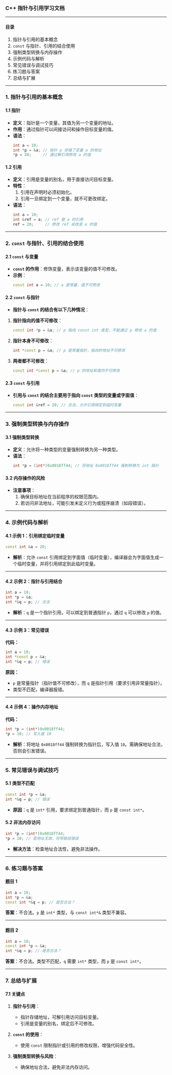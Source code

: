 ### **C++ 指针与引用学习文档**

---

#### **目录**
1. 指针与引用的基本概念  
2. `const` 与指针、引用的结合使用  
3. 强制类型转换与内存操作  
4. 示例代码与解析  
5. 常见错误与调试技巧  
6. 练习题与答案  
7. 总结与扩展  

---

### **1. 指针与引用的基本概念**

#### **1.1 指针**
- **定义**：指针是一个变量，其值为另一个变量的地址。
- **作用**：通过指针可以间接访问和操作目标变量的值。
- **语法**：
  ```cpp
  int a = 10;
  int *p = &a; // 指针 p 存储了变量 a 的地址
  *p = 20;     // 通过解引用修改 a 的值
  ```

#### **1.2 引用**
- **定义**：引用是变量的别名，用于直接访问目标变量。
- **特性**：
  1. 引用在声明时必须初始化。
  2. 引用一旦绑定到一个变量，就不可更改绑定。
- **语法**：
  ```cpp
  int a = 10;
  int &ref = a; // ref 是 a 的引用
  ref = 20;     // 修改 ref 会改变 a 的值
  ```

---

### **2. `const` 与指针、引用的结合使用**

#### **2.1 `const` 与变量**
- **`const` 的作用**：修饰变量，表示该变量的值不可修改。
- **示例**：
  ```cpp
  const int a = 10; // a 是常量，值不可修改
  ```

#### **2.2 `const` 与指针**
- **指针与 `const` 的结合有以下几种情况**：

1. **指针指向的值不可修改**：
   ```cpp
   const int *p = &a; // p 指向 const int 类型，不能通过 p 修改 a 的值
   ```

2. **指针本身不可修改**：
   ```cpp
   int *const p = &a; // p 是常量指针，指向的地址不可修改
   ```

3. **两者都不可修改**：
   ```cpp
   const int *const p = &a; // p 的地址和值均不可修改
   ```

#### **2.3 `const` 与引用**
- **引用与 `const` 的结合主要用于指向 `const` 类型的变量或字面值**：
  ```cpp
  const int &ref = 20; // 合法，允许引用绑定到临时变量
  ```

---

### **3. 强制类型转换与内存操作**

#### **3.1 强制类型转换**
- **定义**：允许将一种类型的变量强制转换为另一种类型。
- **语法**：
  ```cpp
  int *p = (int*)0x0018ff44; // 将地址 0x0018ff44 强制转换为 int 指针
  ```

#### **3.2 内存操作的风险**
- **注意事项**：
  1. 确保目标地址在当前程序的权限范围内。
  2. 若访问非法地址，可能引发未定义行为或程序崩溃（如段错误）。

---

### **4. 示例代码与解析**

#### **4.1 示例 1：引用绑定临时变量**
```cpp
const int &a = 20;
```
- **解析**：允许 `const` 引用绑定到字面值（临时变量），编译器会为字面值生成一个临时变量，并将引用绑定到此临时变量。

---

#### **4.2 示例 2：指针与引用结合**
```cpp
int a = 10;
int *p = &a;
int *&q = p; // 合法
```
- **解析**：`q` 是一个指针引用，可以绑定到普通指针 `p`，通过 `q` 可以修改 `p` 的值。

---

#### **4.3 示例 3：常见错误**
**代码：**
```cpp
int a = 10;
int *const p = &a;
int *&q = p; // 错误
```
**原因：**
- `p` 是常量指针（指针值不可修改），而 `q` 是指针引用（要求引用非常量指针）。
- 类型不匹配，编译器报错。

---

#### **4.4 示例 4：操作内存地址**
**代码：**
```cpp
int *p = (int*)0x0018ff44;
*p = 10; // 写入值 10
```
- **解析**：将地址 `0x0018ff44` 强制转换为指针后，写入值 `10`。需确保地址合法，否则会引发错误。

---

### **5. 常见错误与调试技巧**

#### **5.1 类型不匹配**
```cpp
const int *p = &a;
int *&q = p; // 错误
```
- **原因**：`q` 是 `int*` 引用，要求绑定到普通指针，而 `p` 是 `const int*`。

#### **5.2 非法内存访问**
```cpp
int *p = (int*)0x0018ff44;
*p = 10; // 若地址无效，将导致段错误
```
- **解决方法**：检查地址合法性，避免非法操作。

---

### **6. 练习题与答案**

#### **题目 1**
```cpp
int a = 10;
int *p = &a;
const int *&q = p; // 是否合法？
```
**答案**：不合法。`p` 是 `int*` 类型，与 `const int*&` 类型不兼容。

---

#### **题目 2**
```cpp
int a = 10;
const int *p = &a;
int *&q = p; // 是否合法？
```
**答案**：不合法。类型不匹配，`q` 需要 `int*` 类型，而 `p` 是 `const int*`。

---

### **7. 总结与扩展**

#### **7.1 关键点**
1. **指针与引用**：
   - 指针存储地址，可解引用访问目标变量。
   - 引用是变量的别名，绑定后不可修改。

2. **`const` 的使用**：
   - 使用 `const` 限制指针或引用的修改权限，增强代码安全性。

3. **强制类型转换与风险**：
   - 确保地址合法，避免非法内存访问。

